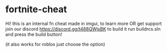 # fortnite-cheat
Hi! this is an internal fn cheat made in imgui, to learn more OR get support join our discord https://discord.gg/t488QWjsBK
to build it run buildrcs.sln and press the build button!

(it also works for roblox just choose the option)
